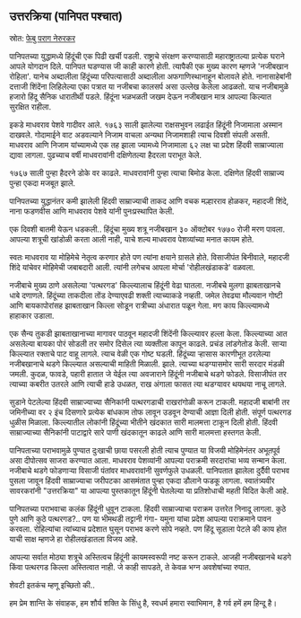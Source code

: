 ## उत्तरक्रिया (पानिपत पश्चात)

स्रोत: [फेबु पराग नेरुरकर](https://www.facebook.com/story.php?story_fbid=1098678175606696&id=100063935718092&rdid=gzZmQDe9HP2oidnw)

पानिपतच्या युद्धामध्ये हिंदूंची एक पिढी खर्ची पडली. राष्ट्राचे संरक्षण करण्यासाठी महाराष्ट्रातल्या प्रत्येक घराने आपले योगदान दिले. पानिपत घडण्यास जी काही कारणे होती. त्यापैकी एक मुख्य कारण म्हणजे 'नजीबखान रोहिला'.  यानेच अब्दालीला हिंदूंच्या परिपत्यासाठी अब्दालीला अफगाणिस्थानाहून बोलावले होते. नानासाहेबांनी दत्ताजी शिंदेंना लिहिलेल्या एका पत्रात या नजीबचा कालसर्प असा उल्लेख केलेला आढळतो. याच नजीबामुळे हजारो हिंदू सैनिक धारातीर्थी पडले. हिंदूंना भळभळती जखम देऊन नजीबखान मात्र आपल्या किल्यात सुरक्षित राहीला.


इकडे माधवराव पेशवे गादीवर आले. १७६३ साली झालेल्या राक्षसभुवन लढाईत हिंदूंनी निजामाला अस्मान दाखवले. गोदामाईने वाट अडवल्याने निजाम वाचला अन्यथा निजामशाही त्याच दिवशी संपली असती. माधवराव आणि निजाम यांच्यामध्ये एक तह झाला ज्यामध्ये निजामाला ६२ लक्ष चा प्रदेश हिंदवी साम्राज्याला द्यावा लागला. पुढच्याच वर्षी माधवरावांनी दक्षिणेतल्या हैदरला पराभूत केले. 

१७६७ साली पुन्हा हैदरने डोके वर काढले. माधवरावांनी पुन्हा त्याचा बिमोड केला. दक्षिणेत हिंदवी साम्राज्य पुन्हा एकदा मजबूत झाले.

पानिपतच्या युद्धानंतर कमी झालेली हिंदवी साम्राज्याची ताकद आणि वचक मल्हारराव होळकर, महादजी शिंदे, नाना फडणवीस आणि माधवराव पेशवे यांनी पुनःप्रस्थापित केली.

एक दिवशी बातमी येऊन धडकली.. हिंदूंचा मुख्य शत्रू नजीबखान ३० ऑक्टोबर १७७० रोजी मरण पावला. आपल्या शत्रूची खांडोळी करता आली नाही, याचे शल्य माधवराव पेशव्यांच्या मनात कायम होते.

स्वतः माधवराव या मोहिमेचे नेतृत्व करणार होते पण त्यांना क्षयाने ग्रासले होते. विसाजीपंत बिनीवाले, महादजी शिंदे यांचेवर मोहिमेची जबाबदारी आली. त्यांनी लगेचच आपला मोर्चा 'रोहीलखंडाकडे' वळवला.

नजीबाचे मुख्य ठाणे असलेल्या 'पत्थरगड' किल्ल्यालाच हिंदूंनी वेढा घातला. नजीबचे मुलगा झाबताखानचे धाबे दणाणले. हिंदूंच्या ताकदीला तोंड देण्याएवढी शक्ती त्याच्याकडे नव्हती. जमेल तेवढ्या मौल्यवान गोष्टी आणि बायकापोरांसह झाबताखान किल्ला सोडून रात्रीच्या अंधारात पळून गेला. मग काय किल्ल्यामध्ये हाहाकार उडाला.

एक सैन्य तुकडी झाबताखानाच्या मागावर पाठवून महादजी शिंदेंनी किल्ल्यावर हल्ला केला. किल्ल्याच्या आत असलेल्या बायका पोरं सोडली तर समोर दिसेल त्या व्यक्तीला कापून काढले. प्रचंड लांडगेतोड केली. साऱ्या किल्ल्यात रक्ताचे पाट वाहू लागले. त्याच वेळी एक गोष्ट घडली. हिंदूंच्या ऱ्हासास कारणीभूत ठरलेल्या नजीबखानाचे थडगे किल्ल्यात असल्याची माहिती मिळाली. झाले.  त्याच्या थडग्यासमोर सारी सरदार मंडळी जमली. कुदळ, फावडे, पहारी हातात जे येईल त्या अवजाराने हिंदूंनी नजीबाचे थडगे फोडले. विसाजीपंत तर त्याच्या कबरीत उतरले आणि त्याची हाडे उधळत, राख अंगाला फासत त्या थडग्यावर थयथया नाचू लागले.

सुडाने पेटलेल्या हिंदवी साम्राज्याच्या सैनिकांनी पत्थरगडाची राखरांगोळी करून टाकली. महादजी बाबांनी तर जमिनीच्या वर २ इंच दिसणारे प्रत्येक बांधकाम तोफ लावून उडवून देण्याची आज्ञा दिली होती. संपूर्ण पत्थरगड धुळीस मिळाला. किल्ल्यातील लोकांनी हिंदूंच्या भीतीने खंदकात सारी मालमत्ता टाकून दिली होती. हिंदवी साम्राज्याच्या सैनिकांनी पाटाद्वारे सारे पाणी खंदकातून काढले आणि सारी मालमत्ता हस्तगत केली.

पानिपताच्या पराभवामुळे पुण्यात दुःखाची छाया पसरली होती त्याच पुण्यात या विजयी मोहिमेनंतर अभूतपूर्व असा दीपोत्सव साजरा करण्यात आला.  माधवराव पेशव्यांनी आपल्या पराक्रमी सरदारांचा भव्य सन्मान केला. नजीबाचे थडगे फोडणाऱ्या विसाजी पंतांवर माधवरावांनी सुवर्णफुले उधळली. पानिपतात झालेला दुर्दैवी पराभव पुसला जावून हिंदवी साम्राज्याचा जरीपटका आसमंतात पुन्हा एकदा डौलाने फडकू लागला. स्वातंत्र्यवीर सावरकरांनी "उत्तरक्रिया" या आपल्या पुस्तकातून हिंदूंनी घेतलेल्या या प्रतिशोधाची महती विदित केली आहे.

पानिपतच्या पराभवाचा कलंक हिंदूंनी धुवून टाकला. हिंदवी साम्राज्याचा पराक्रम उत्तरेत निनादू लागला. कुठे पुणे आणि कुठे पत्थरगड?.. पण या भीमथडी तट्टानी गंगा- यमुना यांचा प्रदेश आपल्या पराक्रमाने पावन करवला. रोहिल्यांचा त्यांच्याच प्रदेशात घुसून पराभव करणे सोपे नव्हते. पण हिंदू सूडाला पेटले की काय होत याची साक्ष म्हणजे हा रोहीलखंडातला विजय आहे.

आपल्या सर्वात मोठ्या शत्रूचे अस्तित्वच हिंदूंनी कायमस्वरूपी नष्ट करून टाकले. आजही नजीबखानचे थडगे किंवा पत्थरगड किल्ला अस्तित्वात नाही. जे काही सापडते, ते केवळ भग्न अवशेषांच्या रुपात.

शेवटी इतकंच म्हणू इच्छितो की.. 

हम प्रेम शान्ति के संवाहक, हम शौर्य शक्ति के सिंधु है,
स्वधर्म हमारा स्वाभिमान, है गर्व हमें हम हिन्दू है।
